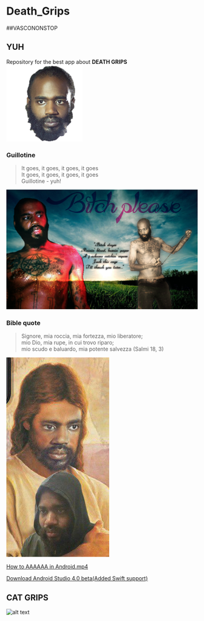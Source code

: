 # Death_Grips
##VASCONONSTOP
## YUH
Repository for the best app about **DEATH GRIPS**
<br />
![alt text](https://raw.githubusercontent.com/Pnogo/Death_Grips/master/mc-ride-png-fixed.png)
### Guillotine
>It goes, it goes, it goes, it goes <br />
>It goes, it goes, it goes, it goes<br />
>Guillotine - yuh!


![alt text](https://raw.githubusercontent.com/Pnogo/Death_Grips/master/quote.png)

### Bible quote
>Signore, mia roccia, mia fortezza, mio liberatore; <br />
>mio Dio, mia rupe, in cui trovo riparo; <br />
>mio scudo e baluardo, mia potente salvezza (Salmi 18, 3)

![alte text](https://raw.githubusercontent.com/Pnogo/Death_Grips/master/amen.jpg)


[How to AAAAAA in Android.mp4](https://www.youtube.com/watch?v=1T8wfdKepB4&t=11s "AAAAAA AAAAAAA AAAAAAA")

[Download Android Studio 4.0 beta(Added Swift support)](https://abbonamento.sky.it/newaol/abbonationline?codPromo=6822&p=11100&g=1&i=0&intcmp=acquista_layersat_cta_scegli)


## CAT GRIPS
![alt text](https://github.com/Pnogo/Death_Grips/blob/master/Catto_grips.gif?raw=true)
